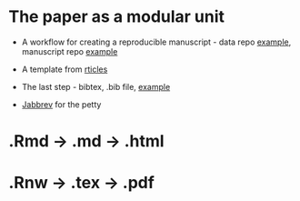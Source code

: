 
The paper as a modular unit
========================================================

* A workflow for creating a reproducible manuscript - data repo [example](https://github.com/fawda123/sf_trends), manuscript repo [example](https://github.com/fawda123/sftrends_manu)

* A template from [rticles](https://github.com/rstudio/rticles)

* The last step - bibtex, .bib file, [example](https://github.com/fawda123/refs)

* [Jabbrev](https://github.com/fawda123/Jabbrev) for the petty

# .Rmd -> .md -> .html
# .Rnw -> .tex -> .pdf
